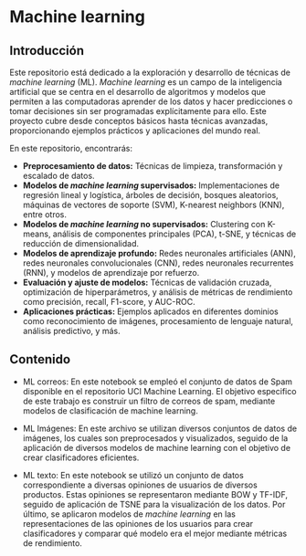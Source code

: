 # Machine learning

## Introducción

Este repositorio está dedicado a la exploración y desarrollo de técnicas de *machine learning* (ML). *Machine learning* es un campo de la inteligencia artificial que se centra en el desarrollo de algoritmos y modelos que permiten a las computadoras aprender de los datos y hacer predicciones o tomar decisiones sin ser programadas explícitamente para ello. Este proyecto cubre desde conceptos básicos hasta técnicas avanzadas, proporcionando ejemplos prácticos y aplicaciones del mundo real.

En este repositorio, encontrarás:

- **Preprocesamiento de datos:** Técnicas de limpieza, transformación y escalado de datos.
- **Modelos de *machine learning* supervisados:** Implementaciones de regresión lineal y logística, árboles de decisión, bosques aleatorios, máquinas de vectores de soporte (SVM), K-nearest neighbors (KNN), entre otros.
- **Modelos de *machine learning* no supervisados:** Clustering con K-means, análisis de componentes principales (PCA), t-SNE, y técnicas de reducción de dimensionalidad.
- **Modelos de aprendizaje profundo:** Redes neuronales artificiales (ANN), redes neuronales convolucionales (CNN), redes neuronales recurrentes (RNN), y modelos de aprendizaje por refuerzo.
- **Evaluación y ajuste de modelos:** Técnicas de validación cruzada, optimización de hiperparámetros, y análisis de métricas de rendimiento como precisión, recall, F1-score, y AUC-ROC.
- **Aplicaciones prácticas:** Ejemplos aplicados en diferentes dominios como reconocimiento de imágenes, procesamiento de lenguaje natural, análisis predictivo, y más.

## Contenido

- ML correos: En este notebook se empleó el conjunto de datos de Spam disponible en el repositorio UCI Machine Learning. El objetivo especifico de este trabajo es construir un filtro de correos de spam, mediante modelos de clasificación de machine learning.

- ML Imágenes: En este archivo se utilizan diversos conjuntos de datos de imágenes, los cuales son preprocesados y visualizados, seguido de la aplicación de diversos modelos de machine learning con el objetivo de crear clasificadores eficientes.

- ML texto: En este notebook se utilizó un conjunto de datos correspondiente a diversas opiniones de usuarios de diversos productos. Estas opiniones se representaron mediante BOW y TF-IDF, seguido de aplicación de TSNE para la visualización de los datos. Por último, se aplicaron modelos de *machine learning* en las representaciones de las opiniones de los usuarios para crear clasificadores y comparar qué modelo era el mejor mediante métricas de rendimiento.